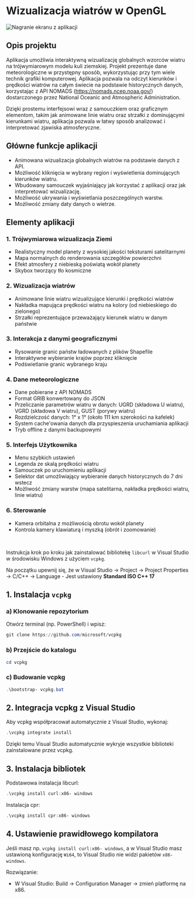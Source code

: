 # Wizualizacja wiatrów w OpenGL

![Nagranie ekranu z aplikacji](./nagranie_ekranu.gif)

## Opis projektu

Aplikacja umożliwia interaktywną wizualizację globalnych wzorców wiatru na trójwymiarowym modelu kuli ziemskiej. Projekt prezentuje dane meteorologiczne w przystępny sposób, wykorzystując przy tym wiele technik grafiki komputerowej.
Aplikacja pozwala na odczyt kierunków i prędkości wiatrów na całym świecie na podstawie historycznych danych, korzystając z API NOMADS (https://nomads.ncep.noaa.gov/) dostarczonego przez National Oceanic and Atmospheric Administration.

Dzięki prostemu interfejsowi wraz z samouczkiem oraz graficznym elementom, takim jak animowane linie wiatru oraz strzałki z dominującymi kierunkami wiatru, aplikacja pozwala w łatwy sposób analizować i interpretować zjawiska atmosferyczne.

## Główne funkcje aplikacji

- Animowana wizualizacja globalnych wiatrów na podstawie danych z API.
- Możliwość kliknięcia w wybrany region i wyświetlenia dominujących kierunków wiatru.
- Wbudowany samouczek wyjaśniający jak korzystać z aplikacji oraz jak interpretować wizualizację.
- Możliwość ukrywania i wyświetlania poszczególnych warstw.
- Możliwość zmiany daty danych o wietrze.

## Elementy aplikacji

### 1. Trójwymiarowa wizualizacja Ziemi

- Realistyczny model planety z wysokiej jakości teksturami satelitarnymi
- Mapa normalnych do renderowania szczegółów powierzchni
- Efekt atmosfery z niebieską poświatą wokół planety
- Skybox tworzący tło kosmiczne

### 2. Wizualizacja wiatrów

- Animowane linie wiatru wizualizujące kierunki i prędkości wiatrów
- Nakładka mapująca prędkości wiatru na kolory (od niebieskiego do zielonego)
- Strzałki reprezentujące przeważający kierunek wiatru w danym państwie

### 3. Interakcja z danymi geograficznymi

- Rysowanie granic państw ładowanych z plików Shapefile
- Interaktywne wybieranie krajów poprzez kliknięcie
- Podświetlanie granic wybranego kraju

### 4. Dane meteorologiczne

- Dane pobierane z API NOMADS
- Format GRIB konwertowany do JSON
- Przeliczanie parametrów wiatru w danych: UGRD (składowa U wiatru), VGRD (składowa V wiatru), GUST (porywy wiatru)
- Rozdzielczość danych: 1° x 1° (około 111 km szerokości na kafelek)
- System cache'owania danych dla przyspieszenia uruchamiania aplikacji
- Tryb offline z danymi backupowymi

### 5. Interfejs Użytkownika

- Menu szybkich ustawień
- Legenda ze skalą prędkości wiatru
- Samouczek po uruchomieniu aplikacji
- Selektor dat umożliwiający wybieranie danych historycznych do 7 dni wstecz
- Możliwość zmiany warstw (mapa satelitarna, nakładka prędkości wiatru, linie wiatru)

### 6. Sterowanie

- Kamera orbitalna z możliwością obrotu wokół planety
- Kontrola kamery klawiaturą i myszką (obrót i zoomowanie)

<br>

Instrukcja krok po kroku jak zainstalować bibliotekę `libcurl` w Visual Studio w środowisku Windows z użyciem `vcpkg`.

Na początku upewnij się, że w Visual Studio → Project → Project Properties → C/C++ → Language - Jest ustawiony **Standard ISO C++ 17**

## 1️. Instalacja `vcpkg`

### a) Klonowanie repozytorium

Otwórz terminal (np. PowerShell) i wpisz:

```powershell
git clone https://github.com/microsoft/vcpkg
```

### b) Przejście do katalogu

```powershell
cd vcpkg
```

### c) Budowanie vcpkg

```powershell
.\bootstrap- vcpkg.bat
```

## 2. Integracja vcpkg z Visual Studio

Aby vcpkg współpracował automatycznie z Visual Studio, wykonaj:

```powershell
.\vcpkg integrate install
```

Dzięki temu Visual Studio automatycznie wykryje wszystkie biblioteki zainstalowane przez vcpkg.

## 3. Instalacja bibliotek

Podstawowa instalacja libcurl:

```powershell
.\vcpkg install curl:x86- windows
```

Instalacja cpr:

```powershell
.\vcpkg install cpr:x86- windows
```

## 4. Ustawienie prawidłowego kompilatora

Jeśli masz np. `vcpkg install curl:x86- windows`, a w Visual Studio masz ustawioną konfigurację `Wi64`, to Visual Studio nie widzi pakietów `x86- windows`.

Rozwiązanie:

- W Visual Studio:
  Build → Configuration Manager → zmień platformę na x86.
